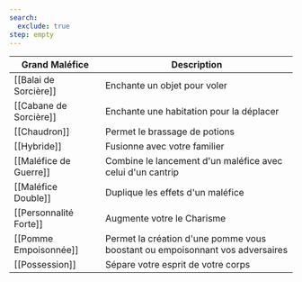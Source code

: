 ```yaml
---
search:
  exclude: true
step: empty
---
```

| Grand Maléfice         | Description                                                                  |
| ---------------------- | ---------------------------------------------------------------------------- |
| [[Balai de Sorcière]]  | Enchante un objet pour voler                                                 |
| [[Cabane de Sorcière]] | Enchante une habitation pour la déplacer                                     |
| [[Chaudron]]           | Permet le brassage de potions                                                |
| [[Hybride]]            | Fusionne avec votre familier                                                 |
| [[Maléfice de Guerre]] | Combine le lancement d'un maléfice avec celui d'un cantrip                   |
| [[Maléfice Double]]    | Duplique les effets d'un maléfice                                            |
| [[Personnalité Forte]] | Augmente votre le Charisme                                                   |
| [[Pomme Empoisonnée]]  | Permet la création d'une pomme vous boostant ou empoisonnant vos adversaires |
| [[Possession]]         | Sépare votre esprit de votre corps                                           |